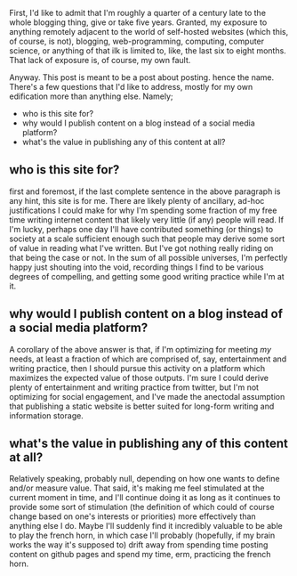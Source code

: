 
First, I'd like to admit that I'm roughly a quarter of a century late to the whole blogging thing, give or take five years. Granted, my exposure to anything remotely adjacent to the world of self-hosted websites (which this, of course, is not), blogging, web-programming, computing, computer science, or anything of that ilk is limited to, like, the last six to eight months. That lack of exposure is, of course, my own fault.

Anyway. This post is meant to be a post about posting. hence the name. There's a few questions that I'd like to address, mostly for my own edification more than anything else. Namely; 
- who is this site for?
- why would I publish content on a blog instead of a social media platform?
- what's the value in publishing any of this content at all?

## who is this site for? 
first and foremost, if the last complete sentence in the above paragraph is any hint, this site is for me. There are likely plenty of ancillary, ad-hoc justifications I could make for why I'm spending some fraction of my free time writing internet content that likely very little (if any) people will read. If I'm lucky, perhaps one day I'll have contributed something (or things) to society at a scale sufficient enough such that people may derive some sort of value in reading what I've written. But I've got nothing really riding on that being the case or not. In the sum of all possible universes, I'm perfectly happy just shouting into the void, recording things I find to be various degrees of compelling, and getting some good writing practice while I'm at it. 

## why would I publish content on a blog instead of a social media platform? 
A corollary of the above answer is that, if I'm optimizing for meeting _my_ needs, at least a fraction of which are comprised of, say, entertainment and writing practice, then I should pursue this activity on a platform which maximizes the expected value of those outputs. I'm sure I could derive plenty of entertainment and writing practice from twitter, but I'm not optimizing for social engagement, and I've made the anectodal assumption that publishing a static website is better suited for long-form writing and information storage. 

## what's the value in publishing any of this content at all? 
Relatively speaking, probably null, depending on how one wants to define and/or measure value. That said, it's making me feel stimulated at the current moment in time, and I'll continue doing it as long as it continues to provide some sort of stimulation (the definition of which could of course change based on one's interests or priorities) more effectively than anything else I do. Maybe I'll suddenly find it incredibly valuable to be able to play the french horn, in which case I'll probably (hopefully, if my brain works the way it's supposed to) drift away from spending time posting content on github pages and spend my time, erm, practicing the french horn. 

